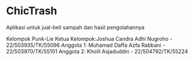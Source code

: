 # ChicTrash
Aplikasi untuk jual-beli sampah dan hasil pengolahannya

Kelompok Punk-Lie
Ketua Kelompok:Joshua Candra Adhi Nugroho - 22/503935/TK/55096
Anggota 1: Muhamad Daffa Azfa Rabbani - 22/503970/TK/55101
Anggota 2: Kholil Asjaduddin - 22/504792/TK/55224
